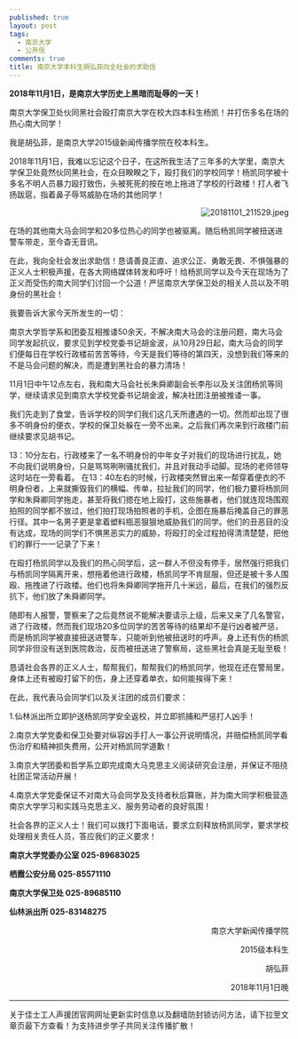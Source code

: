 ```yaml
---
published: true
layout: post
tags:
  - 南京大学
  - 公开信
comments: true
title: 南京大学本科生胡弘菲向全社会的求助信
---
```


**2018年11月1日，是南京大学历史上黑暗而耻辱的一天！**

南京大学保卫处伙同黑社会殴打南京大学在校大四本科生杨凯！并打伤多名在场的热心南大同学！

我是胡弘菲，是南京大学2015级新闻传播学院在校本科生。

2018年11月1日，我难以忘记这个日子，在这所我生活了三年多的大学里，南京大学保卫处竟然伙同黑社会，在众目睽睽之下，殴打我们的学校同学！杨凯同学被十多名不明人员暴力殴打致伤，头被死死的按在地上拖进了学校的行政楼！打人者飞扬跋扈，指着鼻子辱骂威胁在场的其他同学！

<p align="right"><img src="https://i.loli.net/2018/11/01/5bdaffd904acf.jpeg" alt="20181101_211529.jpeg" title="20181101_211529.jpeg" />
</p>

在场的其他南大马会同学和20多位热心的同学也被驱离。随后杨凯同学被扭送进警车带走，至今杳无音讯。

在此，我向全社会发出求助信！恳请善良正直、追求公正、勇敢无畏、不惧强暴的正义人士积极声援，在各大网络媒体转发和呼吁！给杨凯同学以及今天在现场为了正义而受伤的南大同学们讨回一个公道！严惩南京大学保卫处的相关人员以及不明身份的黑社会！

我要告诉大家今天所发生的一切：

南京大学哲学系和团委互相推诿50余天，不解决南大马会的注册问题，南大马会同学发起抗议，要求见到学校党委书记胡金波，从10月29日起，南大马会的同学们便每日在学校行政楼前苦苦等待，今天是我们等待的第四天，没想到我们等来的不是马会问题的解决，而是遭到黑社会的暴力清场！

11月1日中午12点左右，我和南大马会社长朱舜卿副会长李彤以及关注团杨凯等同学，继续请求见到南京大学校党委书记胡金波，解决社团注册被推诿一事。

我们先走到了食堂，告诉学校的同学们我们这几天所遭遇的一切。然而却出现了很多不明身份的便衣，学校的保卫处躲在一旁不出来。之后我们再次来到行政楼门前继续要求见胡书记。

13：10分左右，行政楼来了一名不明身份的中年女子对我们的现场进行扰乱，她不向我们说明身份，只是骂骂咧咧骚扰我们，并且对我动手动脚。现场的老师领导这时站在一旁看着。
在13：40左右的时候，行政楼突然冒出来一帮穿着便衣的不明身份者，上来就撕毁我们的横幅、传单，拉扯我们的同学，他们极力要将杨凯同学和朱舜卿同学拖走，甚至将我们摁在地上殴打，这些施暴者，他们就连现场围观拍照的同学都不放过，他们拍打现场拍照者的手机，企图在施暴后掩盖自己的罪恶行径。其中一名男子更是拿着塑料瓶恶狠狠地威胁我们的同学。他们的丑恶目的没有达成，现场的同学们不惧黑恶实力的威胁，将殴打的全过程拍得清清楚楚，把他们的罪行一一记录了下来！

在殴打杨凯同学以及我们的热心同学后，这一群人不但没有停手，居然强行把我们与杨凯同学隔离开来，想拖着他进行政楼，杨凯同学不肯屈服，但还是被十多人围殴、拖拽进了行政楼。他们也将朱舜卿同学拖开几十米远，最后，在我们的强烈反抗下，他们放了朱舜卿同学。

随即有人报警，警察来了之后竟然说不能解决要请示上级，后来又来了几名警官，进了行政楼，然而我们现场20多位同学的苦苦等待的结果却不是行凶者被严惩，而是杨凯同学被直接扭送进警车，只能听到他被扭送时的呼声。身上还有伤的杨凯同学非但没有送到医院救治，反而被扭送进了警察局，这些黑社会真是无耻至极！

恳请社会各界的正义人士，帮帮我们，帮帮我们的杨凯同学，他现在还在警局里，身体上还有被殴打留下的伤，身上还穿着单衣，如何能挨得下来！

在此，我代表马会同学们以及关注团的成员们要求：

1.仙林派出所立即护送杨凯同学安全返校，并立即抓捕和严惩打人凶手！

2.南京大学党委和保卫处要对纵容凶手打人一事公开说明情况，并赔偿杨凯同学看伤治疗和精神损失费用，公开对杨凯同学道歉！

3.南京大学团委和哲学系立即完成南大马克思主义阅读研究会注册，并保证不阻挠社团正常活动开展！

4.南京大学党委保证不对南大马会同学及支持者秋后算账，并为南大同学积极营造南京大学学习和实践马克思主义、服务劳动者的良好氛围！

社会各界的正义人士！我们可以拨打下面电话，要求立刻释放杨凯同学，要求学校处理相关责任人员，答应我们的正义要求！

**南京大学党委办公室 025-89683025**

**栖霞公安分局 025-85571110**

**南京大学保卫处 025-89685110**

**仙林派出所 025-83148275**


<p align="right">南京大学新闻传播学院</p>

<p align="right">2015级本科生</p>

<p align="right">胡弘菲</p>

<p align="right">2018年11月1日晚</p>


---
关于佳士工人声援团官网网址更新实时信息以及翻墙防封锁访问方法，请下拉至文章页最下方查看！为支持进步学子共同关注传播扩散！
